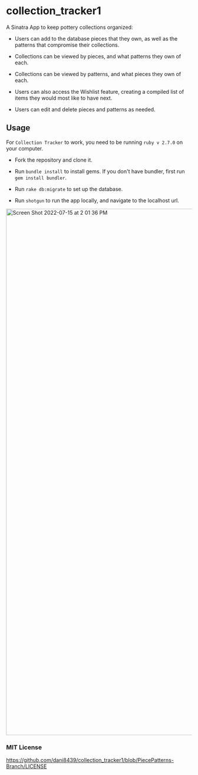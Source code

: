 # collection_tracker1 #
A Sinatra App to keep pottery collections organized:

* Users can add to the database pieces that they own, as well as the patterns that compromise their collections.

* Collections can be viewed by pieces, and what patterns they own of each.

* Collections can be viewed by patterns, and what pieces they own of each.

* Users can also access the Wishlist feature, creating a compiled list of items they would most like to have next.

* Users can edit and delete pieces and patterns as needed.

## Usage ##

For `Collection Tracker` to work, you need to be running `ruby v 2.7.0` on your computer.

* Fork the repository and clone it.

* Run `bundle install` to install gems. If you don't have bundler, first run `gem install bundler`.

* Run `rake db:migrate` to set up the database.

* Run `shotgun` to run the app locally, and navigate to the localhost url. 

<img width="1428" alt="Screen Shot 2022-07-15 at 2 01 36 PM" src="https://user-images.githubusercontent.com/26771302/179283957-ee82c24d-c3e2-4670-9613-b48d54b950f2.png">

### MIT License ###

https://github.com/dani8439/collection_tracker1/blob/PiecePatterns-Branch/LICENSE
